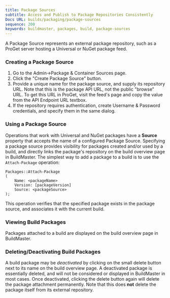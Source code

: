 ```yaml
---
title: Package Sources
subtitle: Access and Publish to Package Repositories Consistently
Docs URL: builds/packaging/package-sources
sequence: 200
keywords: buildmaster, packages, build, package-sources
---
```


A Package Source represents an external package repository, such as a ProGet server hosting a Universal or NuGet package feed.

### Creating a Package Source

1. Go to the Admin->Package & Container Sources page.
2. Click the "Create Package Source" button.
3. Provide a unique name for the package source, and supply its repository URL. Note that this is the package API URL, not the public "browse" URL. To get this URL in ProGet, visit the feed's page and copy the value from the API Endpoint URL textbox.
4. If the repository requires authentication, create Username & Password credentials, and specify them in the same dialog.

### Using a Package Source

Operations that work with Universal and NuGet packages have a **Source** property that accepts the name of a configured Package Source. Specifying a package source provides visibility
for packages created and/or used by a build, and directly links the package's repository on the build overview page in BuildMaster. The simplest way to add a package to a build is to use the
`Attach-Package` operation:

```
Packages::Attach-Package
(
	Name: <packageName>
	Version: [packageVersion]
	Source: <packageSource>
);
```

This operation verifies that the specified package exists in the package source, and associates it with the current build.

### Viewing Build Packages

Packages attached to a build are displayed on the build overview page in BuildMaster.

### Deleting/Deactivating Build Packages

A build package may be *deactivated* by clicking on the small delete button next to its name on the build overview page. A deactivated package is essentially deleted, and will
not be considered or displayed in BuildMaster in most cases. Once deactivated, clicking the delete button again will delete the package attachment permanently. Note that this
does **not** delete the package itself from its external repository.

